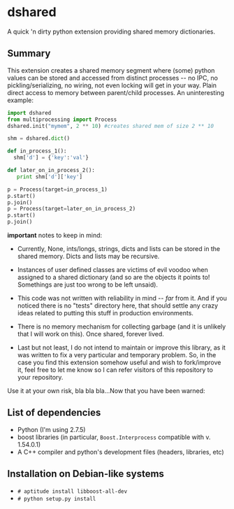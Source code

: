 dshared
=======

A quick 'n dirty python extension providing shared memory dictionaries.

## Summary

This extension creates a shared memory segment where (some) python values can
be stored and accessed from distinct processes -- no IPC, no
pickling/serializing, no wiring, not even locking will get in your way. Plain
direct access to memory between parent/child processes. An uninteresting
example:

```python
import dshared
from multiprocessing import Process
dshared.init("mymem", 2 ** 10) #creates shared mem of size 2 ** 10

shm = dshared.dict()

def in_process_1():
  shm['d'] = {'key':'val'}

def later_on_in_process_2():
   print shm['d']['key']

p = Process(target=in_process_1)
p.start()
p.join()
p = Process(target=later_on_in_process_2)
p.start()
p.join()
```

**important** notes to keep in mind:

* Currently, None, ints/longs, strings, dicts and lists can be stored in the
  shared memory. Dicts and lists may be recursive.

* Instances of user defined classes are victims of evil voodoo when assigned
  to a shared dictionary (and so are the objects it points to! Somethings are
  just too wrong to be left unsaid).

* This code was not written with reliability in mind -- *far* from it. And if
  you noticed there is no "tests" directory here, that should settle any crazy
  ideas related to putting this stuff in production environments.

* There is no memory mechanism for collecting garbage (and it is unlikely that
  I will work on this). Once shared, forever lived.

* Last but not least, I do not intend to maintain or improve this library, as
  it was written to fix a very particular and temporary problem. So, in the
  case you find this extension somehow useful and wish to fork/improve it,
  feel free to let me know so I can refer visitors of this repository to your
  repository.

Use it at your own risk, bla bla bla...Now that you have been warned:

## List of dependencies

 * Python (I'm using 2.7.5)
 * boost libraries (in particular, `Boost.Interprocess` compatible with v. 1.54.0.1)
 * A C++ compiler and python's development files (headers, libraries, etc)

## Installation on Debian-like systems
 * `# aptitude install libboost-all-dev`
 * `# python setup.py install`

##
